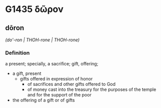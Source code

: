 # G1435 δῶρον

## dōron

_(do'-ron | THOH-rone | THOH-rone)_

### Definition

a present; specially, a sacrifice; gift, offering; 

- a gift, present
  - gifts offered in expression of honor
    - of sacrifices and other gifts offered to God
    - of money cast into the treasury for the purposes of the temple and for the support of the poor
- the offering of a gift or of gifts
